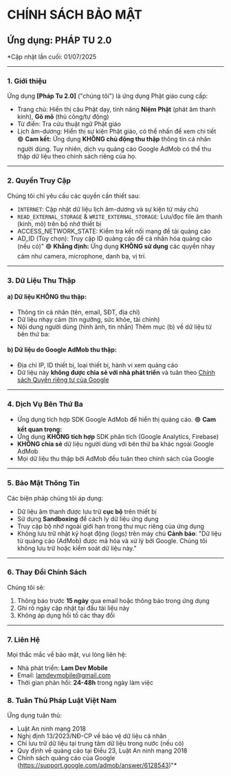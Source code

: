# CHÍNH SÁCH BẢO MẬT
## Ứng dụng: PHÁP TU 2.0
*Cập nhật lần cuối: 01/07/2025

---

### 1. Giới thiệu
Ứng dụng **[Pháp Tu 2.0]** ("chúng tôi") là ứng dụng Phật giáo cung cấp:
- Trang chủ: Hiển thị câu Phật dạy, tính năng **Niệm Phật** (phát âm thanh kinh), **Gõ mõ** (thủ công/tự động)
- Từ điển: Tra cứu thuật ngữ Phật giáo
- Lịch âm-dương: Hiển thị sự kiện Phật giáo, có thể nhấn để xem chi tiết  
🟢 **Cam kết:** Ứng dụng **KHÔNG chủ động thu thập** thông tin cá nhân người dùng. Tuy nhiên, dịch vụ quảng cáo Google AdMob có thể thu thập dữ liệu theo chính sách riêng của họ.

---

### 2. Quyền Truy Cập
Chúng tôi chỉ yêu cầu các quyền cần thiết sau:
- `INTERNET`: Cập nhật dữ liệu lịch âm-dương và sự kiện từ máy chủ
- `READ_EXTERNAL_STORAGE` & `WRITE_EXTERNAL_STORAGE`: Lưu/đọc file âm thanh (kinh, mõ) trên bộ nhớ thiết bị
- ACCESS_NETWORK_STATE: Kiểm tra kết nối mạng để tải quảng cáo
- AD_ID (Tùy chọn): Truy cập ID quảng cáo để cá nhân hóa quảng cáo (nếu có)"
🟢 **Khẳng định:** Ứng dụng **KHÔNG sử dụng** các quyền nhạy cảm như camera, microphone, danh bạ, vị trí.

---

### 3. Dữ Liệu Thu Thập
#### a) Dữ liệu KHÔNG thu thập:
- Thông tin cá nhân (tên, email, SĐT, địa chỉ)
- Dữ liệu nhạy cảm (tín ngưỡng, sức khỏe, tài chính)
- Nội dung người dùng (hình ảnh, tin nhắn)
Thêm mục (b) về dữ liệu từ bên thứ ba:
#### b) Dữ liệu do Google AdMob thu thập:
- Địa chỉ IP, ID thiết bị, loại thiết bị, hành vi xem quảng cáo
- Dữ liệu này **không được chia sẻ với nhà phát triển** và tuân theo [Chính sách Quyền riêng tư của Google](https://policies.google.com/privacy)
---

### 4. Dịch Vụ Bên Thứ Ba
- Ứng dụng tích hợp SDK Google AdMob để hiển thị quảng cáo.
🟢 **Cam kết quan trọng:**  
- Ứng dụng **KHÔNG tích hợp** SDK phân tích (Google Analytics, Firebase)
- **KHÔNG chia sẻ** dữ liệu người dùng với bên thứ ba khác ngoài Google AdMob
- Mọi dữ liệu thu thập bởi AdMob đều tuân theo chính sách của Google

---

### 5. Bảo Mật Thông Tin
Các biện pháp chúng tôi áp dụng:
- Dữ liệu âm thanh được lưu trữ **cục bộ** trên thiết bị
- Sử dụng **Sandboxing** để cách ly dữ liệu ứng dụng
- Truy cập bộ nhớ ngoài giới hạn trong thư mục riêng của ứng dụng
- Không lưu trữ nhật ký hoạt động (logs) trên máy chủ
**Cảnh báo**: "Dữ liệu từ quảng cáo (AdMob) được mã hóa và xử lý bởi Google. Chúng tôi không lưu trữ hoặc kiểm soát dữ liệu này."

---

### 6. Thay Đổi Chính Sách
Chúng tôi sẽ:
1. Thông báo trước **15 ngày** qua email hoặc thông báo trong ứng dụng
2. Ghi rõ ngày cập nhật tại đầu tài liệu này
3. Không áp dụng hồi tố các thay đổi

---

### 7. Liên Hệ
Mọi thắc mắc về bảo mật, vui lòng liên hệ:  
- Nhà phát triển: **Lam Dev Mobile**  
- Email: lamdevmobile@gmail.com  
- Thời gian phản hồi: **24-48h** trong ngày làm việc  

### 8. Tuân Thủ Pháp Luật Việt Nam
Ứng dụng tuân thủ:
- Luật An ninh mạng 2018
- Nghị định 13/2023/NĐ-CP về bảo vệ dữ liệu cá nhân
- Chỉ lưu trữ dữ liệu tại trung tâm dữ liệu trong nước (nếu có)
- Quy định về quảng cáo tại Điều 23, Luật An ninh mạng 2018
- Chính sách quảng cáo của Google (https://support.google.com/admob/answer/6128543)"*

